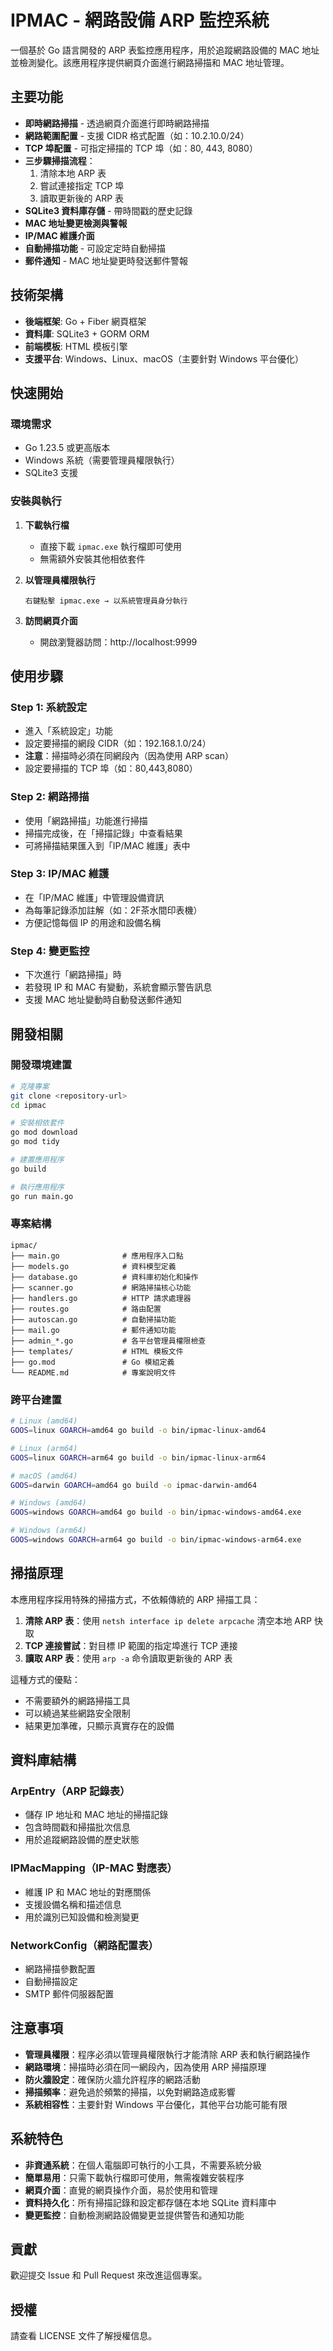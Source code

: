 # IPMAC - 網路設備 ARP 監控系統

一個基於 Go 語言開發的 ARP 表監控應用程序，用於追蹤網路設備的 MAC 地址並檢測變化。該應用程序提供網頁介面進行網路掃描和 MAC 地址管理。

## 主要功能

- **即時網路掃描** - 透過網頁介面進行即時網路掃描
- **網路範圍配置** - 支援 CIDR 格式配置（如：10.2.10.0/24）
- **TCP 埠配置** - 可指定掃描的 TCP 埠（如：80, 443, 8080）
- **三步驟掃描流程**：
  1. 清除本地 ARP 表
  2. 嘗試連接指定 TCP 埠
  3. 讀取更新後的 ARP 表
- **SQLite3 資料庫存儲** - 帶時間戳的歷史記錄
- **MAC 地址變更檢測與警報**
- **IP/MAC 維護介面**
- **自動掃描功能** - 可設定定時自動掃描
- **郵件通知** - MAC 地址變更時發送郵件警報

## 技術架構

- **後端框架**: Go + Fiber 網頁框架
- **資料庫**: SQLite3 + GORM ORM
- **前端模板**: HTML 模板引擎
- **支援平台**: Windows、Linux、macOS（主要針對 Windows 平台優化）

## 快速開始

### 環境需求

- Go 1.23.5 或更高版本
- Windows 系統（需要管理員權限執行）
- SQLite3 支援

### 安裝與執行

1. **下載執行檔**
   - 直接下載 `ipmac.exe` 執行檔即可使用
   - 無需額外安裝其他相依套件

2. **以管理員權限執行**
   ```
   右鍵點擊 ipmac.exe → 以系統管理員身分執行
   ```

3. **訪問網頁介面**
   - 開啟瀏覽器訪問：http://localhost:9999

## 使用步驟

### Step 1: 系統設定
- 進入「系統設定」功能
- 設定要掃描的網段 CIDR（如：192.168.1.0/24）
- **注意**：掃描時必須在同網段內（因為使用 ARP scan）
- 設定要掃描的 TCP 埠（如：80,443,8080）

### Step 2: 網路掃描
- 使用「網路掃描」功能進行掃描
- 掃描完成後，在「掃描記錄」中查看結果
- 可將掃描結果匯入到「IP/MAC 維護」表中

### Step 3: IP/MAC 維護
- 在「IP/MAC 維護」中管理設備資訊
- 為每筆記錄添加註解（如：2F茶水間印表機）
- 方便記憶每個 IP 的用途和設備名稱

### Step 4: 變更監控
- 下次進行「網路掃描」時
- 若發現 IP 和 MAC 有變動，系統會顯示警告訊息
- 支援 MAC 地址變動時自動發送郵件通知

## 開發相關

### 開發環境建置

```bash
# 克隆專案
git clone <repository-url>
cd ipmac

# 安裝相依套件
go mod download
go mod tidy

# 建置應用程序
go build

# 執行應用程序
go run main.go
```

### 專案結構

```
ipmac/
├── main.go              # 應用程序入口點
├── models.go            # 資料模型定義
├── database.go          # 資料庫初始化和操作
├── scanner.go           # 網路掃描核心功能
├── handlers.go          # HTTP 請求處理器
├── routes.go            # 路由配置
├── autoscan.go          # 自動掃描功能
├── mail.go              # 郵件通知功能
├── admin_*.go           # 各平台管理員權限檢查
├── templates/           # HTML 模板文件
├── go.mod               # Go 模組定義
└── README.md            # 專案說明文件
```

### 跨平台建置

```bash
# Linux (amd64)
GOOS=linux GOARCH=amd64 go build -o bin/ipmac-linux-amd64

# Linux (arm64)
GOOS=linux GOARCH=arm64 go build -o bin/ipmac-linux-arm64

# macOS (amd64)
GOOS=darwin GOARCH=amd64 go build -o ipmac-darwin-amd64

# Windows (amd64)
GOOS=windows GOARCH=amd64 go build -o bin/ipmac-windows-amd64.exe

# Windows (arm64)
GOOS=windows GOARCH=arm64 go build -o bin/ipmac-windows-arm64.exe
```

## 掃描原理

本應用程序採用特殊的掃描方式，不依賴傳統的 ARP 掃描工具：

1. **清除 ARP 表**：使用 `netsh interface ip delete arpcache` 清空本地 ARP 快取
2. **TCP 連接嘗試**：對目標 IP 範圍的指定埠進行 TCP 連接
3. **讀取 ARP 表**：使用 `arp -a` 命令讀取更新後的 ARP 表

這種方式的優點：
- 不需要額外的網路掃描工具
- 可以繞過某些網路安全限制
- 結果更加準確，只顯示真實存在的設備

## 資料庫結構

### ArpEntry（ARP 記錄表）
- 儲存 IP 地址和 MAC 地址的掃描記錄
- 包含時間戳和掃描批次信息
- 用於追蹤網路設備的歷史狀態

### IPMacMapping（IP-MAC 對應表）
- 維護 IP 和 MAC 地址的對應關係
- 支援設備名稱和描述信息
- 用於識別已知設備和檢測變更

### NetworkConfig（網路配置表）
- 網路掃描參數配置
- 自動掃描設定
- SMTP 郵件伺服器配置

## 注意事項

- **管理員權限**：程序必須以管理員權限執行才能清除 ARP 表和執行網路操作
- **網路環境**：掃描時必須在同一網段內，因為使用 ARP 掃描原理
- **防火牆設定**：確保防火牆允許程序的網路活動
- **掃描頻率**：避免過於頻繁的掃描，以免對網路造成影響
- **系統相容性**：主要針對 Windows 平台優化，其他平台功能可能有限

## 系統特色

- **非資通系統**：在個人電腦即可執行的小工具，不需要系統分級
- **簡單易用**：只需下載執行檔即可使用，無需複雜安裝程序
- **網頁介面**：直覺的網頁操作介面，易於使用和管理
- **資料持久化**：所有掃描記錄和設定都存儲在本地 SQLite 資料庫中
- **變更監控**：自動檢測網路設備變更並提供警告和通知功能

## 貢獻

歡迎提交 Issue 和 Pull Request 來改進這個專案。

## 授權

請查看 LICENSE 文件了解授權信息。